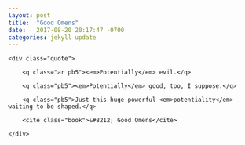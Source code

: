 ```yaml
---
layout: post
title:  "Good Omens"
date:   2017-08-20 20:17:47 -0700
categories: jekyll update
---
```


<div id="good-omens" class="quote-wrapper">

	<div class="quote">

		<q class="ar pb5"><em>Potentially</em> evil.</q>

		<q class="pb5"><em>Potentially</em> good, too, I suppose.</q>

		<q class="pb5">Just this huge powerful <em>potentiality</em> waiting to be shaped.</q>

		<cite class="book">&#8212; Good Omens</cite>

	</div>

</div>